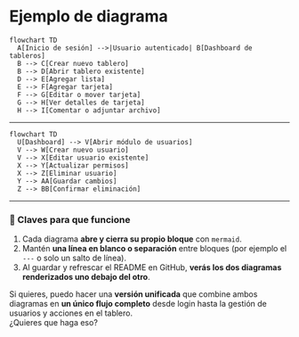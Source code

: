 # Ejemplo de diagrama

```mermaid
flowchart TD
  A[Inicio de sesión] -->|Usuario autenticado| B[Dashboard de tableros]
  B --> C[Crear nuevo tablero]
  B --> D[Abrir tablero existente]
  D --> E[Agregar lista]
  E --> F[Agregar tarjeta]
  F --> G[Editar o mover tarjeta]
  G --> H[Ver detalles de tarjeta]
  H --> I[Comentar o adjuntar archivo]
```
---

```mermaid
flowchart TD
  U[Dashboard] --> V[Abrir módulo de usuarios]
  V --> W[Crear nuevo usuario]
  V --> X[Editar usuario existente]
  X --> Y[Actualizar permisos]
  X --> Z[Eliminar usuario]
  Y --> AA[Guardar cambios]
  Z --> BB[Confirmar eliminación]
```
---

### 🔹 Claves para que funcione

1. Cada diagrama **abre y cierra su propio bloque** con ```mermaid```.  
2. Mantén **una línea en blanco o separación** entre bloques (por ejemplo el `---` o solo un salto de línea).  
3. Al guardar y refrescar el README en GitHub, **verás los dos diagramas renderizados uno debajo del otro**.  

Si quieres, puedo hacer una **versión unificada** que combine ambos diagramas en **un único flujo completo** desde login hasta la gestión de usuarios y acciones en el tablero.  
¿Quieres que haga eso?
